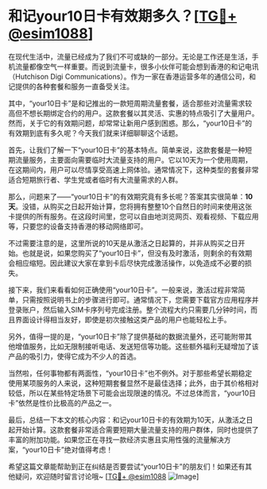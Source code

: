 # 和记your10日卡有效期多久？[[TG💪+ @esim1088](https://t.me/s/esim1088)]

在现代生活中，流量已经成为了我们不可或缺的一部分。无论是工作还是生活，手机流量都像空气一样重要。而说到流量卡，很多小伙伴可能会想到香港的和记电讯（Hutchison Digi Communications）。作为一家在香港运营多年的通信公司，和记提供的各种套餐和服务一直备受关注。

其中，“your10日卡”是和记推出的一款短周期流量套餐，适合那些对流量需求较高但不想长期绑定合约的用户。这款套餐以其灵活、实惠的特点吸引了大量用户。然而，关于它的有效期问题，却常常让新用户感到困惑。那么，“your10日卡”的有效期到底有多久呢？今天我们就来详细聊聊这个话题。

首先，让我们了解一下“your10日卡”的基本特点。简单来说，这款套餐是一种短期流量服务，主要面向需要临时大流量支持的用户。它以10天为一个使用周期，在这期间内，用户可以尽情享受高速上网体验。通常情况下，这种类型的套餐非常适合短期旅行者、学生党或者临时有大流量需求的人群。

那么，问题来了——“your10日卡”的有效期究竟有多长呢？答案其实很简单：**10天**。没错，从购买之日起开始计算，您将拥有整整10个自然日的时间来使用这张卡提供的所有服务。在这段时间里，您可以自由地浏览网页、观看视频、下载应用等，只要您的设备支持香港的移动网络即可。

不过需要注意的是，这里所说的10天是从激活之日起算的，并非从购买之日开始。也就是说，如果您购买了“your10日卡”，但没有及时激活，则剩余的有效期会相应缩短。因此建议大家在拿到卡后尽快完成激活操作，以免造成不必要的损失。

接下来，我们来看看如何正确使用“your10日卡”。一般来说，激活过程非常简单，只需按照说明书上的步骤进行即可。通常情况下，您需要下载官方应用程序并登录账户，然后输入SIM卡序列号完成注册。整个流程大约只需要几分钟时间，而且界面设计得相当友好，即使是初次接触这类产品的用户也能轻松上手。

另外，值得一提的是，“your10日卡”除了提供基础的数据流量外，还可能附带其他增值服务，比如无限制接听电话、发送短信等功能。这些额外福利无疑增加了该产品的吸引力，使得它成为不少人的首选。

当然啦，任何事物都有两面性，“your10日卡”也不例外。对于那些希望长期稳定使用某项服务的人来说，这种短期套餐显然不是最佳选择；此外，由于其价格相对较低，所以在某些特定场景下可能会出现限速的情况。不过总体而言，“your10日卡”依然是性价比极高的产品之一。

最后，总结一下本文的核心内容：和记your10日卡的有效期为10天，从激活之日起开始计算。这款套餐非常适合需要短期大量流量支持的用户群体，同时也提供了丰富的附加功能。如果您正在寻找一款经济实惠且实用性强的流量解决方案，“your10日卡”绝对值得考虑！

希望这篇文章能帮助到正在纠结是否要尝试“your10日卡”的朋友们！如果还有其他疑问，欢迎随时留言讨论哦~ [[TG💪+ @esim1088](https://t.me/s/esim1088) ![Image](https://i.postimg.cc/4NQfJmqS/Snipaste-2025-05-13-00-14-12.png)]